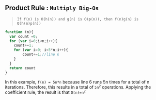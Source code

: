 ## Product Rule : `Multiply Big-Os`

> `If f(n) is O(h(n)) and g(n) is O(p(n)), then f(n)g(n) is O(h(n)p(n))`

```JavaScript
function (n){
  var count =0;
  for (var i=0;i<n;i++){
    count+=1;
    for (var i=0; i<5*n;i++){
        count+=1;//line 6
    }
  }
  return count
}
```

In this example, `f(n) = 5n*n` because line 6 runs 5n times for a total of n iterations.
Therefore, this results in a total of <code>5n<sup>2</sup></code>
operations. Applying the coefficient rule, the result is that <code>O(n)=n<sup>2</sup></code>
